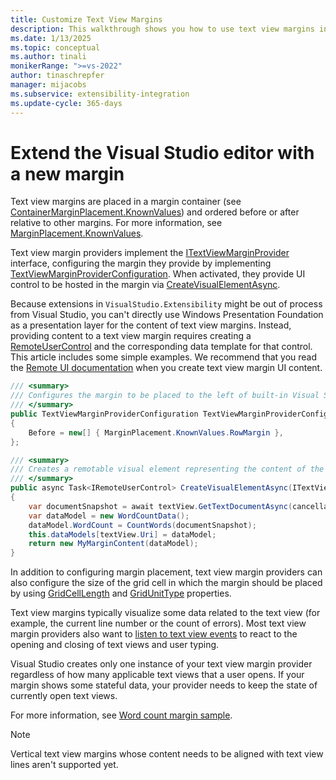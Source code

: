```yaml
---
title: Customize Text View Margins
description: This walkthrough shows you how to use text view margins in the Visual Studio editor by using extensions.
ms.date: 1/13/2025
ms.topic: conceptual
ms.author: tinali
monikerRange: ">=vs-2022"
author: tinaschrepfer
manager: mijacobs
ms.subservice: extensibility-integration
ms.update-cycle: 365-days
---
```


# Extend the Visual Studio editor with a new margin

Text view margins are placed in a margin container (see [ContainerMarginPlacement.KnownValues](/dotnet/api/microsoft.visualstudio.extensibility.editor.containermarginplacement.knownvalues)) and ordered before or after relative to other margins. For more information, see [MarginPlacement.KnownValues](/dotnet/api/microsoft.visualstudio.extensibility.editor.marginplacement.knownvalues).

Text view margin providers implement the [ITextViewMarginProvider](/dotnet/api/microsoft.visualstudio.extensibility.editor.itextviewmarginprovider) interface, configuring the margin they provide by implementing [TextViewMarginProviderConfiguration](/dotnet/api/microsoft.visualstudio.extensibility.editor.itextviewmarginprovider.textviewmarginproviderconfiguration). When activated, they provide UI control to be hosted in the margin via [CreateVisualElementAsync](/dotnet/api/microsoft.visualstudio.extensibility.editor.itextviewmarginprovider.createvisualelementasync).

Because extensions in `VisualStudio.Extensibility` might be out of process from Visual Studio, you can't directly use Windows Presentation Foundation as a presentation layer for the content of text view margins. Instead, providing content to a text view margin requires creating a [RemoteUserControl](./../../inside-the-sdk/remote-ui.md#create-the-remote-user-control) and the corresponding data template for that control. This article includes some simple examples. We recommend that you read the [Remote UI documentation](./../../inside-the-sdk/remote-ui.md) when you create text view margin UI content.

```csharp
/// <summary>
/// Configures the margin to be placed to the left of built-in Visual Studio line number margin.
/// </summary>
public TextViewMarginProviderConfiguration TextViewMarginProviderConfiguration => new(marginContainer: ContainerMarginPlacement.KnownValues.BottomRightCorner)
{
    Before = new[] { MarginPlacement.KnownValues.RowMargin },
};

/// <summary>
/// Creates a remotable visual element representing the content of the margin.
/// </summary>
public async Task<IRemoteUserControl> CreateVisualElementAsync(ITextViewSnapshot textView, CancellationToken cancellationToken)
{
    var documentSnapshot = await textView.GetTextDocumentAsync(cancellationToken);
    var dataModel = new WordCountData();
    dataModel.WordCount = CountWords(documentSnapshot);
    this.dataModels[textView.Uri] = dataModel;
    return new MyMarginContent(dataModel);
}
```

In addition to configuring margin placement, text view margin providers can also configure the size of the grid cell in which the margin should be placed by using [GridCellLength](/dotnet/api/microsoft.visualstudio.extensibility.editor.textviewmarginproviderconfiguration.gridcelllength) and [GridUnitType](/dotnet/api/microsoft.visualstudio.extensibility.editor.textviewmarginproviderconfiguration.gridunittype) properties.

Text view margins typically visualize some data related to the text view (for example, the current line number or the count of errors). Most text view margin providers also want to [listen to text view events](working-with-text.md) to react to the opening and closing of text views and user typing.

Visual Studio creates only one instance of your text view margin provider regardless of how many applicable text views that a user opens. If your margin shows some stateful data, your provider needs to keep the state of currently open text views.

For more information, see [Word count margin sample](https://github.com/Microsoft/VSExtensibility/tree/main/New_Extensibility_Model/Samples/WordCountMargin/).

> [!NOTE]
> Vertical text view margins whose content needs to be aligned with text view lines aren't supported yet.